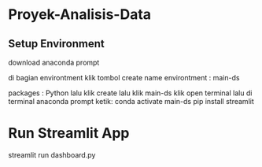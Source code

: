# Proyek-Analisis-Data

## Setup Environment
download anaconda prompt

di bagian environtment klik tombol create 
name environtment : main-ds

packages : Python 
lalu klik create
lalu klik main-ds klik open terminal
lalu di terminal anaconda prompt ketik: 
conda activate main-ds
pip install streamlit

# Run Streamlit App
streamlit run dashboard.py
